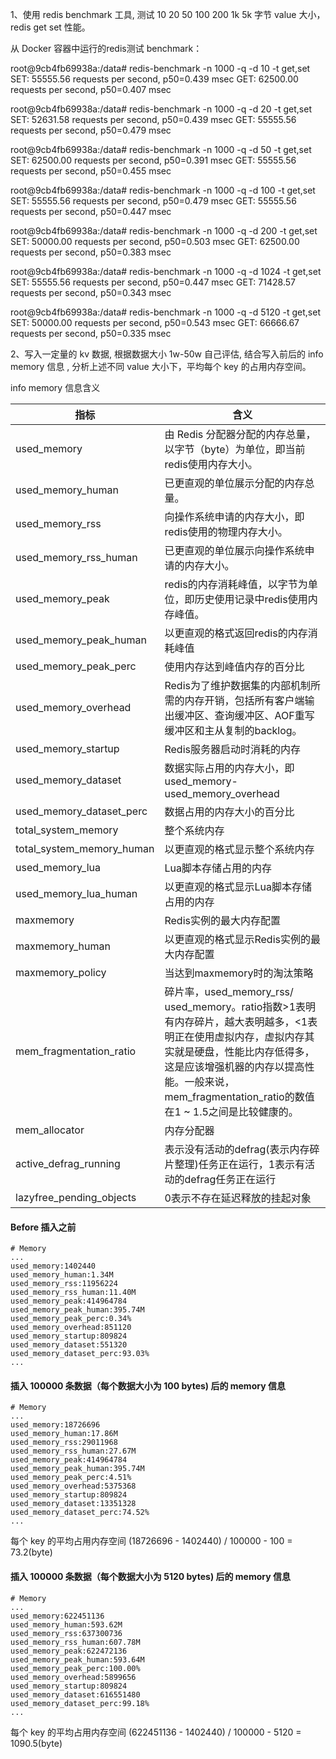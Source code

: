 1、使用 redis benchmark 工具, 测试 10 20 50 100 200 1k 5k 字节 value 大小，redis get set 性能。

从 Docker 容器中运行的redis测试 benchmark：

root@9cb4fb69938a:/data# redis-benchmark -n 1000 -q -d 10 -t get,set
SET: 55555.56 requests per second, p50=0.439 msec
GET: 62500.00 requests per second, p50=0.407 msec

root@9cb4fb69938a:/data# redis-benchmark -n 1000 -q -d 20 -t get,set
SET: 52631.58 requests per second, p50=0.439 msec
GET: 55555.56 requests per second, p50=0.479 msec

root@9cb4fb69938a:/data# redis-benchmark -n 1000 -q -d 50 -t get,set
SET: 62500.00 requests per second, p50=0.391 msec
GET: 55555.56 requests per second, p50=0.455 msec

root@9cb4fb69938a:/data# redis-benchmark -n 1000 -q -d 100 -t get,set
SET: 55555.56 requests per second, p50=0.479 msec
GET: 55555.56 requests per second, p50=0.447 msec

root@9cb4fb69938a:/data# redis-benchmark -n 1000 -q -d 200 -t get,set
SET: 50000.00 requests per second, p50=0.503 msec
GET: 62500.00 requests per second, p50=0.383 msec

root@9cb4fb69938a:/data# redis-benchmark -n 1000 -q -d 1024 -t get,set
SET: 55555.56 requests per second, p50=0.447 msec
GET: 71428.57 requests per second, p50=0.343 msec

root@9cb4fb69938a:/data# redis-benchmark -n 1000 -q -d 5120 -t get,set
SET: 50000.00 requests per second, p50=0.543 msec
GET: 66666.67 requests per second, p50=0.335 msec

2、写入一定量的 kv 数据, 根据数据大小 1w-50w 自己评估, 结合写入前后的 info memory 信息 , 分析上述不同 value 大小下，平均每个 key 的占用内存空间。

info memory 信息含义

| 指标                      | 含义                                                         |
| ------------------------- | ------------------------------------------------------------ |
| used_memory               | 由 Redis 分配器分配的内存总量，以字节（byte）为单位，即当前redis使用内存大小。 |
| used_memory_human         | 已更直观的单位展示分配的内存总量。                           |
| used_memory_rss           | 向操作系统申请的内存大小，即redis使用的物理内存大小。        |
| used_memory_rss_human     | 已更直观的单位展示向操作系统申请的内存大小。                 |
| used_memory_peak          | redis的内存消耗峰值，以字节为单位，即历史使用记录中redis使用内存峰值。 |
| used_memory_peak_human    | 以更直观的格式返回redis的内存消耗峰值                        |
| used_memory_peak_perc     | 使用内存达到峰值内存的百分比                                 |
| used_memory_overhead      | Redis为了维护数据集的内部机制所需的内存开销，包括所有客户端输出缓冲区、查询缓冲区、AOF重写缓冲区和主从复制的backlog。 |
| used_memory_startup       | Redis服务器启动时消耗的内存                                  |
| used_memory_dataset       | 数据实际占用的内存大小，即 used_memory-used_memory_overhead  |
| used_memory_dataset_perc  | 数据占用的内存大小的百分比                                   |
| total_system_memory       | 整个系统内存                                                 |
| total_system_memory_human | 以更直观的格式显示整个系统内存                               |
| used_memory_lua           | Lua脚本存储占用的内存                                        |
| used_memory_lua_human     | 以更直观的格式显示Lua脚本存储占用的内存                      |
| maxmemory                 | Redis实例的最大内存配置                                      |
| maxmemory_human           | 以更直观的格式显示Redis实例的最大内存配置                    |
| maxmemory_policy          | 当达到maxmemory时的淘汰策略                                  |
| mem_fragmentation_ratio   | 碎片率，used_memory_rss/ used_memory。ratio指数>1表明有内存碎片，越大表明越多，<1表明正在使用虚拟内存，虚拟内存其实就是硬盘，性能比内存低得多，这是应该增强机器的内存以提高性能。一般来说，mem_fragmentation_ratio的数值在1 ~ 1.5之间是比较健康的。 |
| mem_allocator             | 内存分配器                                                   |
| active_defrag_running     | 表示没有活动的defrag(表示内存碎片整理)任务正在运行，1表示有活动的defrag任务正在运行 |
| lazyfree_pending_objects  | 0表示不存在延迟释放的挂起对象                                |



####  Before 插入之前

```
# Memory
...
used_memory:1402440
used_memory_human:1.34M
used_memory_rss:11956224
used_memory_rss_human:11.40M
used_memory_peak:414964784
used_memory_peak_human:395.74M
used_memory_peak_perc:0.34%
used_memory_overhead:851120
used_memory_startup:809824
used_memory_dataset:551320
used_memory_dataset_perc:93.03%
...
```

####  插入 100000 条数据（每个数据大小为 100 bytes) 后的 memory 信息

```
# Memory
...
used_memory:18726696
used_memory_human:17.86M
used_memory_rss:29011968
used_memory_rss_human:27.67M
used_memory_peak:414964784
used_memory_peak_human:395.74M
used_memory_peak_perc:4.51%
used_memory_overhead:5375368
used_memory_startup:809824
used_memory_dataset:13351328
used_memory_dataset_perc:74.52%
...
```

每个 key 的平均占用内存空间 (18726696 - 1402440) / 100000 - 100 = 73.2(byte)



####  插入 100000 条数据（每个数据大小为 5120 bytes) 后的 memory 信息

```
# Memory
...
used_memory:622451136
used_memory_human:593.62M
used_memory_rss:637300736
used_memory_rss_human:607.78M
used_memory_peak:622472136
used_memory_peak_human:593.64M
used_memory_peak_perc:100.00%
used_memory_overhead:5899656
used_memory_startup:809824
used_memory_dataset:616551480
used_memory_dataset_perc:99.18%
...
```

每个 key 的平均占用内存空间 (622451136 - 1402440) / 100000 - 5120 = 1090.5(byte)